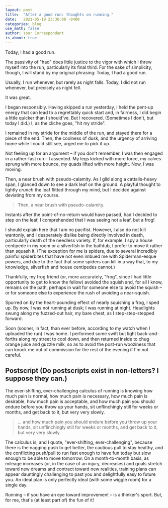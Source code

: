 ```yaml
---
layout: post
title:  "After a good run: thoughts on running."
date:   2021-05-19 23:36:00 -0400
categories: blog
use_math: false
author: Your Correspondent
is_about: true
---
```


Today, I had a good run.

The passivity of "had" does little justice to the vigor with which I threw myself into the run, particularly its final third. For the sake of simplicity, though, I will stand by my original phrasing: Today, I had a good run.

Usually, I run whenever, but rarely as night falls. Today, I did not run whenever, but precisely as night fell.

It was great.

I began responsibly. Having skipped a run yesterday, I held the pent-up energy that can lead to a regrettably quick start and, in fairness, I did begin a little quicker than I should've. But I recovered. (Sometimes I don't, but today I did.) I, as the cliche goes, "hit my stride".

I remained in my stride for the middle of the run, and stayed there for a piece of the end. Then, the coolness of dusk, and the urgency of arriving home while I could still see, urged me to pick it up.

Not feeling up for an argument &ndash; if you don't remember, I was then engaged in a rather-fast run &ndash; I assented. My legs kicked with more force, my calves sprung with more bounce, my quads lifted with more height. Now, I was moving.

Then, a near brush with pseudo-calamity. As I glid along a cattails-heavy span, I glanced down to see a dark leaf on the ground. A playful thought to lightly *crunch* the leaf flitted through my mind, but I decided against deviating from my course.

>Then, a near brush with pseudo-calamity.

Instants after the point-of-no-return would have passed, had I decided to step on the leaf, I comprehended that I was seeing not a leaf, but a frog!

I should explain here that I am no pacifist. However, I also do not kill wantonly, and I desperately dislike being directly involved in death, particularly death of the needless variety. If, for example, I spy a house centipede in my room or a silverfish in the bathtub, I prefer to move it rather than squash it. (The exception for me is spiders, due to several incredibly painful spiderbites that have not even imbued me with Spiderman-esque powers, and due to the fact that some spiders can kill in a way that, to my knowledge, silverfish and house centipedes cannot.)

Thankfully, my frog friend (or, more accurately, "frog", since I had little opportunity to get to know the fellow) avoided the squish and, for all I know, remains on the path, perhaps in wait for someone else to avoid the squish &ndash; or for someone else to experience the rush of avoiding a near-squish.

Spurred on by the heart-pounding effect of nearly squishing a frog, I sped up. By now, I was not running at dusk; I was running at night. Headlights swung along my fuzzed-out hair, my bare chest, as I step-step-stepped forward.

Soon (sooner, in fact, than ever before, according to my watch when I uploaded the run) I was home. I performed some swift but light back-and-forths along my street to cool down, and then returned inside to chug orange juice and guzzle milk, so as to avoid the post-run wooziness that can knock me out of commission for the rest of the evening if I'm not careful.

## Postscript (Do postscripts exist in non-letters? I suppose they can.)

The ever-shifting, ever-challenging calculus of running is knowing how much pain is normal, how much pain is necessary, how much pain is desirable, how much pain is acceptable, and how much pain you should endure before you throw up your hands, sit unflinchingly still for weeks or months, and get back to it, but very very slowly.

>... and how much pain you should endure before you throw up your hands, sit unflinchingly still for weeks or months, and get back to it, but very very slowly.

The calculus is, and I quote, "ever-shifting, ever-challenging", because there is the nagging push to get better, the cautious pull to stay healthy, and the conflicting push/pull to run fast enough to have fun today but slow enough to be able to move tomorrow. On a month-to-month basis, as mileage increases (or, in the case of an injury, decreases) and goals stretch toward new dreams and contract toward new realities, training plans can appear dauntingly challenging to past you and delightfully easy to future you. An ideal plan is only perfectly ideal (with some wiggle room) for a single day.

Running &ndash; if you have an eye toward improvement &ndash; is a thinker's sport. But, for me, that's (at least part of) the fun of it!

